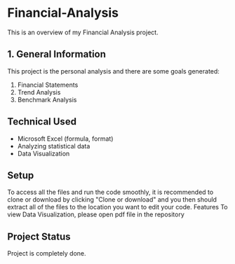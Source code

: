 # Financial-Analysis
This is an overview of my Financial Analysis project.

## 1. General Information
This project is the personal analysis and there are some goals generated:

1. Financial Statements
2. Trend Analysis
3. Benchmark Analysis

## Technical Used
- Microsoft Excel (formula, format)
- Analyzing statistical data
- Data Visualization

## Setup
To access all the files and run the code smoothly, it is recommended to clone or download by clicking "Clone or download" and you then should extract all of the files to the location you want to edit your code.
Features
To view Data Visualization, please open pdf file in the repository 

## Project Status
Project is completely done.
